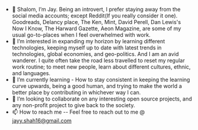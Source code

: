 - 👋 Shalom, I’m Jay. Being an introvert, I prefer staying away from the social media accounts; except Reddit(If you really consider it one). Goodreads, Delancy place, The Ken, Mint, David Perell, Dan Lewis's Now I Know, The Harward Gazette, Aeon Magazine, are some of my usual go-to-places when I feel overwhelmed with work.
- 👀 I’m interested in expanding my horizon by learning different technologies, keeping myself up to date with latest trends in technologies, global economies, and geo-politics. And I am an avid wanderer. I quite often take the road less travelled to reset my regular work routine; to meet new people, learn about different cultures, ethnic, and languages.
- 🌱 I’m currently learning - How to stay consistent in keeping the learning curve upwards, being a good human, and trying to make the world a better place by contributing in whichever way I can.
- 💞️ I’m looking to collaborate on any interesting open source projects, and any non-profit project to give back to the society. 
- 📫 How to reach me -- Feel free to reach out to me @ jayy.shah16@gmail.com

<!---
mouyse/mouyse is a ✨ special ✨ repository because its `README.md` (this file) appears on your GitHub profile.
You can click the Preview link to take a look at your changes.
--->
